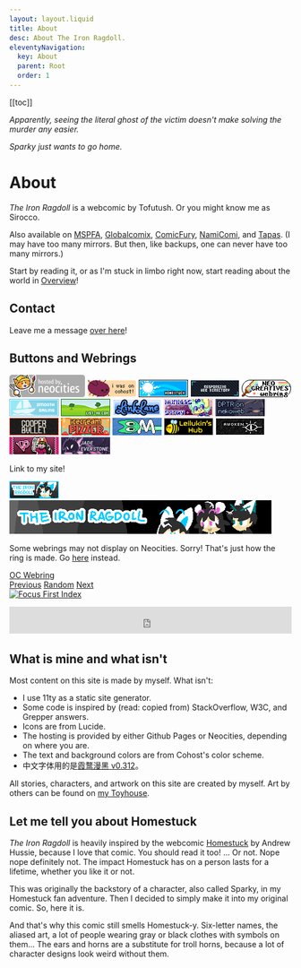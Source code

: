 ```yaml
---
layout: layout.liquid
title: About
desc: About The Iron Ragdoll.
eleventyNavigation:
  key: About
  parent: Root
  order: 1
---
```


[[toc]]

<link rel="stylesheet" href="https://webcomicring.org/js/comicring.css">

*Apparently, seeing the literal ghost of the victim doesn't make solving the murder any easier.*

*Sparky just wants to go home.*

# About

*The Iron Ragdoll* is a webcomic by Tofutush. Or you might know me as Sirocco.

Also available on [MSPFA](https://mspfa.com/?s=50350&p=1), [Globalcomix](https://globalcomix.com/c/the-iron-ragdoll), [ComicFury](https://the-iron-ragdoll.thecomicseries.com), [NamiComi](https://namicomi.com/en/title/EGyt8a6z/the-iron-ragdoll/chapters?lang=en), and [Tapas](https://tapas.io/series/The-Iron-Ragdoll). (I may have too many mirrors. But then, like backups, one can never have too many mirrors.)

Start by reading it, or as I'm stuck in limbo right now, start reading about the world in [Overview](/world/overview/)!

## Contact

Leave me a message [over here](/contact/)!

## Buttons and Webrings

<div class="buttons">
  <img alt="Hosted by Neocities" src="/img/bg/hostedbyneocities.png"/>
  <img alt="I was on Cohost" src="/img/bg/iwasoncohost.gif"/>
  <a href="https://homestuck.com"><img alt="Homestuck" src="/img/bg/homestuck.png"/></a>
  <a href="https://kalechips.net/responsive/index"><img alt="Responsive webring" src="/img/bg/responsive.png"/></a>
  <a href="http://neocreatives.byethost5.com"><img alt="Neocreatives webring" src="/img/bg/neocreatives.png"/></a>
  <a href="https://smoothsailing.asclaria.org"><img alt="Smooth Sailings Listings" src="/img/bg/smoothsailings.png"/></a>
  <a href="https://list-me.com"><img alt="List me" src="/img/bg/linkme.png"/></a>
  <a href="https://linklane.net"><img alt="Link lane" src="/img/bg/linklane.png"/></a>
  <a href="https://numbersstory.com"><img alt="Numbers Story" src="/img/bg/numbersstory.png"/></a>
  <a href="https://dptr.nekoweb.org"><img alt="Departure" src="/img/bg/dptr.gif"/></a>
  <a href="https://midgetsausage.neocities.org/cooperbullet"><img alt="Cooper Bullet" src="/img/bg/cooperbullet.gif"/></a>
  <a href="https://icecreampizzer.art/"><img alt="Ice Cream Pizzer" src="/img/bg/pizzer.gif"/></a>
  <a href="https://melvian.xyz"><img alt="Melvian" src="/img/bg/melvian.png"/></a>
  <a href="https://leilukin.com"><img alt="Leilukin's Hub" src="/img/bg/leilukinshub.png"/></a>
  <a href="https://glykon.neocities.org"><img alt="Glykon" src="/img/bg/glykon.png"/></a>
  <a href="https://visionaryparacosmos.neocities.org"><img alt="Visionary Paracosmos" src="/img/bg/visionaryparacosmos.png"/></a>
  <a href="https://jadeevergreen.com"><img alt="Jade Evergreen" src="/img/bg/jadeevergreen.png"/></a>
</div>

Link to my site!

<div class="buttons"><img alt="The Iron Ragdoll" src="/img/bg/88x31.gif"/></div>

<img class="max" alt="The Iron Ragdoll banner" src="/img/bg/468x60.png"/>

Some webrings may not display on Neocities. Sorry! That's just how the ring is made. Go [here](https://tofutush.github.io/The-Iron-Ragdoll/about#buttons-and-webrings) instead.

<div id="oc-webring-widget">
    <div id="oc-webring-title"><a href="https://tofutush.github.io/oc-webring">OC Webring</a></div>
    <div id="oc-webring-controls">
        <a href="https://tofutush.github.io/oc-webring/prev/?site=The Iron Ragdoll">Previous</a>
        <a href="https://tofutush.github.io/oc-webring/rand/?site=The Iron Ragdoll">Random</a>
        <a href="https://tofutush.github.io/oc-webring/next/?site=The Iron Ragdoll">Next</a>
    </div>
</div>

<div id='webcomicwebring'>
  <script type="text/javascript" src="https://webcomicring.org/js/comicring-variables.js"></script>
  <script type="text/javascript" src="https://webcomicring.org/js/comicring-widget.js"></script>
</div>

<div id='focusfirst-webring'>
  <script type="text/javascript" src="https://www.beepbird.net/webring/onionring-variables.js"></script>
  <script type="text/javascript" src="https://www.beepbird.net/webring/onionring-widget.js"></script>
  <noscript><a href='https://www.beepbird.net/index.html'><img src="https://www.beepbird.net/webring/focusfirst.png" alt="Focus First Index"></a></noscript>
</div>

<script src="https://gusbus.space/smallweb-subway.js/comics.js"></script>
<smallweb-subway-comics></smallweb-subway-comics>

<iframe id="bucket-webring" style="width: 100%; height: 3rem; border: none;" src="https://webring.bucketfish.me/embed.html?name=The Iron Ragdoll"></iframe>

## What is mine and what isn't

Most content on this site is made by myself. What isn't:

- I use 11ty as a static site generator.
- Some code is inspired by (read: copied from) StackOverflow, W3C, and Grepper answers.
- Icons are from Lucide.
- The hosting is provided by either Github Pages or Neocities, depending on where you are.
- The text and background colors are from Cohost's color scheme.
- 中文字体用的是[霞鹜漫黑 v0.312](https://github.com/lxgw/LxgwMarkerGothic)。

All stories, characters, and artwork on this site are created by myself. Art by others can be found on [my Toyhouse](https://toyhou.se/Tofutush).

## Let me tell you about Homestuck

*The Iron Ragdoll* is heavily inspired by the webcomic [Homestuck](https://www.homestuck.com) by Andrew Hussie, because I love that comic. You should read it too! ... Or not. Nope nope definitely not. The impact Homestuck has on a person lasts for a lifetime, whether you like it or not.

This was originally the backstory of a character, also called Sparky, in my Homestuck fan adventure. Then I decided to simply make it into my original comic. So, here it is.

And that's why this comic still smells Homestuck-y. Six-letter names, the aliased art, a lot of people wearing gray or black clothes with symbols on them... The ears and horns are a substitute for troll horns, because a lot of character designs look weird without them.
